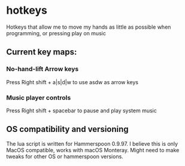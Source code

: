 # hotkeys
Hotkeys that allow me to move my hands as little as possible when programming, or pressing play on music

## Current key maps:

### No-hand-lift Arrow keys
Press Right shift + a|s|d|w to use asdw as arrow keys

### Music player controls
Press Right shift + spacebar to pause and play system music

## OS compatibility and versioning
The lua script is written for Hammerspoon 0.9.97. I believe this is only MacOS compatible, works with macOS Monteray. Might need to make tweaks for other OS or hammerspoon versions.
